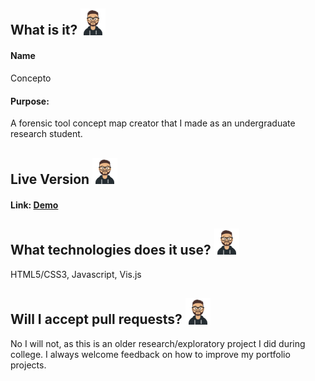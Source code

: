 ## What is it? <img src="./logo.png" width="40" />

#### Name 
Concepto
#### Purpose:
A forensic tool concept map creator that I made as an undergraduate research student.

## Live Version <img src="./logo.png" width="40" />
#### Link: [Demo](https://concepto.jasontylerrodriguez.com)

## What technologies does it use? <img src="./logo.png" width="40" />
HTML5/CSS3, Javascript, Vis.js

## Will I accept pull requests? <img src="./logo.png" width="40" />
No I will not, as this is an older research/exploratory project I did during college. I always welcome feedback on how to improve my portfolio projects.
